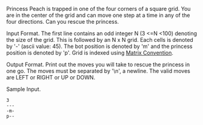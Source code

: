 Princess Peach is trapped in one of the four corners of a square grid. You are in the center of the grid and can move one step at a time in any 
of the four directions. Can you rescue the princess. 

Input Format.
The first line contains an odd integer N (3 <=N <100) denoting the size of the grid. This is followed by an N x N grid. Each cells 
is denoted by '-' (ascii value: 45). The bot position is denoted by 'm' and the princess position is denoted by 'p'. Grid is indexed using [Matrix Convention]([url](https://www.hackerrank.com/scoring/board-convention)https://www.hackerrank.com/scoring/board-convention).

Output Format. 
Print out the moves you will take to rescue the princess in one go. The moves must be separated by '\n', a newline. The valid moves are LEFT or RIGHT or UP or DOWN. 

Sample Input. 
```
3
---
-m-
p--
```
